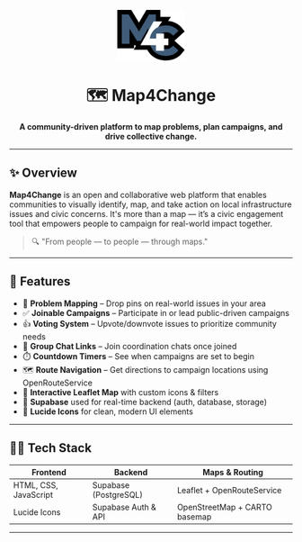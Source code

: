<p align="center">
  <img src="icons/logo.svg" alt="Map4Change Logo" width="120" />
</p>

<h1 align="center">🗺️ Map4Change</h1>

<p align="center">
  <strong>A community-driven platform to map problems, plan campaigns, and drive collective change.</strong>
</p>

---

## ✨ Overview

**Map4Change** is an open and collaborative web platform that enables communities to visually identify, map, and take action on local infrastructure issues and civic concerns. It's more than a map — it’s a civic engagement tool that empowers people to campaign for real-world impact together.

> 🔍 "From people — to people — through maps."

---

## 🚀 Features

- 📍 **Problem Mapping** – Drop pins on real-world issues in your area
- ✅ **Joinable Campaigns** – Participate in or lead public-driven campaigns
- 👍 **Voting System** – Upvote/downvote issues to prioritize community needs
- 💬 **Group Chat Links** – Join coordination chats once joined
- ⏱️ **Countdown Timers** – See when campaigns are set to begin
- 🗺️ **Route Navigation** – Get directions to campaign locations using OpenRouteService
- 🧭 **Interactive Leaflet Map** with custom icons & filters
- 🔐 **Supabase** used for real-time backend (auth, database, storage)
- 🎨 **Lucide Icons** for clean, modern UI elements

---

## 🧑‍💻 Tech Stack

| Frontend              | Backend               | Maps & Routing         |
|-----------------------|-----------------------|-------------------------|
| HTML, CSS, JavaScript | Supabase (PostgreSQL) | Leaflet + OpenRouteService |
| Lucide Icons          | Supabase Auth & API   | OpenStreetMap + CARTO basemap |

---
